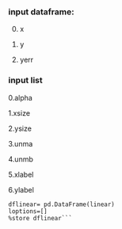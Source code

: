 
### input dataframe: 

0. x 

1. y

2. yerr 


### input list

0.alpha 

1.xsize 

2.ysize 

3.unma 

4.unmb 

5.xlabel 

6.ylabel

```linear =np.array([x, y, yerr])
dflinear= pd.DataFrame(linear)
loptions=[]
%store dflinear```


